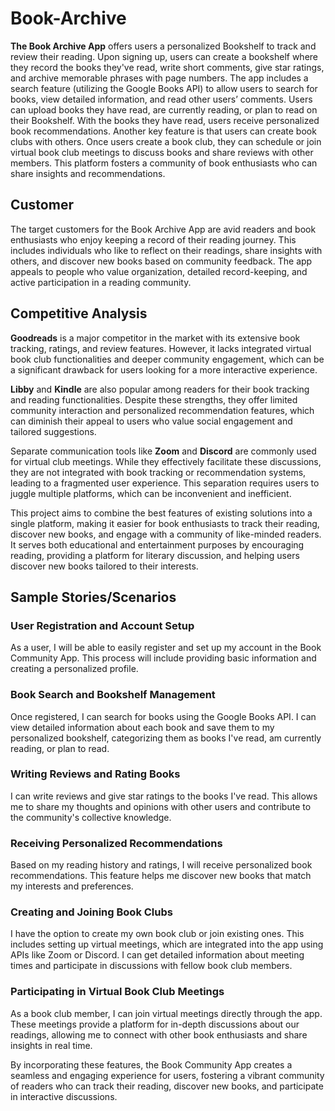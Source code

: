 # Book-Archive


<b>The Book Archive App</b> offers users a personalized Bookshelf to track and review their reading. Upon signing up, users can create a bookshelf where they record the books they've read, write short comments, give star ratings, and archive memorable phrases with page numbers. The app includes a search feature (utilizing the Google Books API) to allow users to search for books, view detailed information, and read other users’ comments. Users can upload books they have read, are currently reading, or plan to read on their Bookshelf. With the books they have read, users receive personalized book recommendations. Another key feature is that users can create book clubs with others. Once users create a book club, they can schedule or join virtual book club meetings to discuss books and share reviews with other members. This platform fosters a community of book enthusiasts who can share insights and recommendations.


## Customer

The target customers for the Book Archive App are avid readers and book enthusiasts who enjoy keeping a record of their reading journey. This includes individuals who like to reflect on their readings, share insights with others, and discover new books based on community feedback. The app appeals to people who value organization, detailed record-keeping, and active participation in a reading community.


## Competitive Analysis

<b>Goodreads</b> is a major competitor in the market with its extensive book tracking, ratings, and review features. However, it lacks integrated virtual book club functionalities and deeper community engagement, which can be a significant drawback for users looking for a more interactive experience.

<b>Libby</b> and <b>Kindle</b> are also popular among readers for their book tracking and reading functionalities. Despite these strengths, they offer limited community interaction and personalized recommendation features, which can diminish their appeal to users who value social engagement and tailored suggestions.

Separate communication tools like <b>Zoom</b> and <b>Discord</b> are commonly used for virtual club meetings. While they effectively facilitate these discussions, they are not integrated with book tracking or recommendation systems, leading to a fragmented user experience. This separation requires users to juggle multiple platforms, which can be inconvenient and inefficient.

This project aims to combine the best features of existing solutions into a single platform, making it easier for book enthusiasts to track their reading, discover new books, and engage with a community of like-minded readers. It serves both educational and entertainment purposes by encouraging reading, providing a platform for literary discussion, and helping users discover new books tailored to their interests.


## Sample Stories/Scenarios

### User Registration and Account Setup

As a user, I will be able to easily register and set up my account in the Book Community App. This process will include providing basic information and creating a personalized profile.

### Book Search and Bookshelf Management

Once registered, I can search for books using the Google Books API. I can view detailed information about each book and save them to my personalized bookshelf, categorizing them as books I've read, am currently reading, or plan to read.

### Writing Reviews and Rating Books

I can write reviews and give star ratings to the books I've read. This allows me to share my thoughts and opinions with other users and contribute to the community's collective knowledge.

### Receiving Personalized Recommendations

Based on my reading history and ratings, I will receive personalized book recommendations. This feature helps me discover new books that match my interests and preferences.

### Creating and Joining Book Clubs

I have the option to create my own book club or join existing ones. This includes setting up virtual meetings, which are integrated into the app using APIs like Zoom or Discord. I can get detailed information about meeting times and participate in discussions with fellow book club members.

### Participating in Virtual Book Club Meetings

As a book club member, I can join virtual meetings directly through the app. These meetings provide a platform for in-depth discussions about our readings, allowing me to connect with other book enthusiasts and share insights in real time.


By incorporating these features, the Book Community App creates a seamless and engaging experience for users, fostering a vibrant community of readers who can track their reading, discover new books, and participate in interactive discussions.

